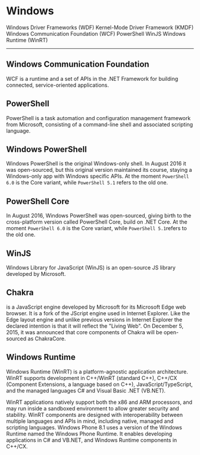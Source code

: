 # Windows




Windows Driver Frameworks (WDF)
Kernel-Mode Driver Framework (KMDF)
Windows Communication Foundation (WCF)
PowerShell
WinJS
Windows Runtime (WinRT)

---

## Windows Communication Foundation
WCF is a runtime and a set of APIs in the .NET Framework for building connected, service-oriented applications.

## PowerShell
PowerShell is a task automation and configuration management framework from Microsoft, consisting of a command-line shell and associated scripting language.

## Windows PowerShell
Windows PowerShell is the original Windows-only shell. In August 2016 it was open-sourced, but this original version maintained its course, staying a Windows-only app with Windows specific APIs. At the moment `PowerShell 6.0` is the Core variant, while `PowerShell 5.1` refers to the old one.

## PowerShell Core
In August 2016, Windows PowerShell was open-sourced, giving birth to the cross-platform version called PowerShell Core, build on .NET Core. At the moment `PowerShell 6.0` is the Core variant, while `PowerShell 5.1`refers to the old one.

## WinJS
Windows Library for JavaScript (WinJS) is an open-source JS library developed by Microsoft.

## Chakra
is a JavaScript engine developed by Microsoft for its Microsoft Edge web browser. It is a fork of the JScript engine used in Internet Explorer. Like the Edge layout engine and unlike previous versions in Internet Explorer the declared intention is that it will reflect the "Living Web". On December 5, 2015, it was announced that core components of Chakra will be open-sourced as ChakraCore.

## Windows Runtime
Windows Runtime (WinRT) is a platform-agnostic application architecture.
WinRT supports development in C++/WinRT (standard C++), C++/CX (Component Extensions, a language based on C++), JavaScript/TypeScript, and the managed languages C# and Visual Basic .NET (VB.NET). 

WinRT applications natively support both the x86 and ARM processors, and may run inside a sandboxed environment to allow greater security and stability. WinRT components are designed with interoperability between multiple languages and APIs in mind, including native, managed and scripting languages. Windows Phone 8.1 uses a version of the Windows Runtime named the Windows Phone Runtime. It enables developing applications in C# and VB.NET, and Windows Runtime components in C++/CX.
